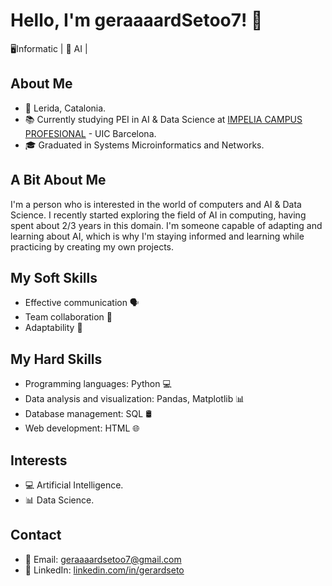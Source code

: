 # Hello, I'm geraaaardSetoo7! 👋
🖥️Informatic | 🤖 AI | 
## About Me
- 📍 Lerida, Catalonia.
- 📚 Currently studying PEI in AI & Data Science at [IMPELIA CAMPUS PROFESIONAL](https://www.impelia.com/) - UIC Barcelona.
- 🎓 Graduated in Systems Microinformatics and Networks.

## A Bit About Me
I'm a person who is interested in the world of computers and AI & Data Science. I recently started exploring the field of AI in computing, having spent about 2/3 years in this domain. I'm someone capable of adapting and learning about AI, which is why I'm staying informed and learning while practicing by creating my own projects.

## My Soft Skills
- Effective communication 🗣️
- Team collaboration 🤝
- Adaptability 🔄

## My Hard Skills
- Programming languages: Python 💻
- Data analysis and visualization: Pandas, Matplotlib 📊
- Database management: SQL 🛢️
- Web development: HTML 🌐

## Interests
- 💻 Artificial Intelligence.
- 📊 Data Science.

## Contact
- 📧 Email: [geraaaardsetoo7@gmail.com](mailto:geraaaardsetoo7@gmail.com)
- 🔗 LinkedIn: [linkedin.com/in/gerardseto](https://www.linkedin.com/in/gerardseto/)
